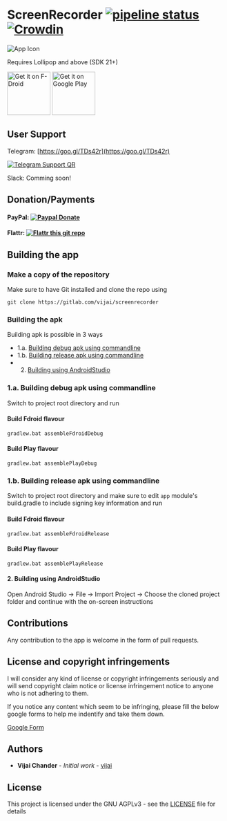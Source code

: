 # ScreenRecorder   [![pipeline status](https://gitlab.com/vijai/screenrecorder/badges/master/pipeline.svg)](https://gitlab.com/vijai/screenrecorder/commits/master) [![Crowdin](https://d322cqt584bo4o.cloudfront.net/screencam/localized.svg)](https://crowdin.com/project/screencam)
![App Icon](ic_launcher-web.png?raw=true "App Icon")

Requires Lollipop and above (SDK 21+)

<a href="https://f-droid.org/packages/com.orpheusdroid.screenrecorder/" target="_blank">
<img src="https://f-droid.org/badge/get-it-on.png" alt="Get it on F-Droid" height="100"/></a>
<a href="https://play.google.com/store/apps/details?id=com.orpheusdroid.screenrecorder" target="_blank">
<img src="https://play.google.com/intl/en_us/badges/images/generic/en-play-badge.png" alt="Get it on Google Play" height="100"/></a>

## User Support
Telegram: [https://goo.gl/TDs42r](https://goo.gl/TDs42r)

[![Telegram Support QR](https://goo.gl/TDs42r.qr "Telegram Support QR")](https://goo.gl/TDs42r.qr)

Slack:    Comming soon!

## Donation/Payments
#### PayPal:      [![Paypal Donate](https://www.paypalobjects.com/webstatic/en_US/i/btn/png/gold-pill-paypal-26px.png)](https://paypal.me/vijaichander/5)
#### Flattr:      [![Flattr this git repo](https://button.flattr.com/flattr-badge-large.png)](https://flattr.com/submit/auto?fid=66ngyo&url=https%3A%2F%2Fgithub.com%2Fvijai1996%2Fscreenrecorder)

## Building the app

### Make a copy of the repository

Make sure to have Git installed and clone the repo using

```
git clone https://gitlab.com/vijai/screenrecorder
```

### Building the apk
Building apk is possible in 3 ways
* 1.a. [Building debug apk using commandline](#1a-building-debug-apk-using-commandline)
* 1.b. [Building release apk using commandline](#1b-building-release-apk-using-commandline)
* 2.   [Building using AndroidStudio](#2-building-using-androidstudio)

### 1.a. Building debug apk using commandline
Switch to project root directory and run

#### Build Fdroid flavour
```
gradlew.bat assembleFdroidDebug
```

#### Build Play flavour
```
gradlew.bat assemblePlayDebug
```

### 1.b. Building release apk using commandline
Switch to project root directory and make sure to edit `app` module's build.gradle to include signing key information and run

#### Build Fdroid flavour
```
gradlew.bat assembleFdroidRelease
```

#### Build Play flavour
```
gradlew.bat assemblePlayRelease
```

#### 2. Building using AndroidStudio
Open Android Studio -> File -> Import Project -> Choose the cloned project folder and continue with the on-screen instructions

## Contributions
Any contribution to the app is welcome in the form of pull requests.

## License and copyright infringements
I will consider any kind of license or copyright infringements seriously and will send copyright claim notice or license infringement notice to anyone who is not adhering to them.

If you notice any content which seem to be infringing, please fill the below google forms to help me indentify and take them down.

[Google Form](https://goo.gl/forms/ntFKRXflFh2NH1dx1)

## Authors

* **Vijai Chander** - *Initial work* - [vijai](https://gitlab.com/vijai)

## License

This project is licensed under the GNU AGPLv3 - see the [LICENSE](LICENSE) file for details
